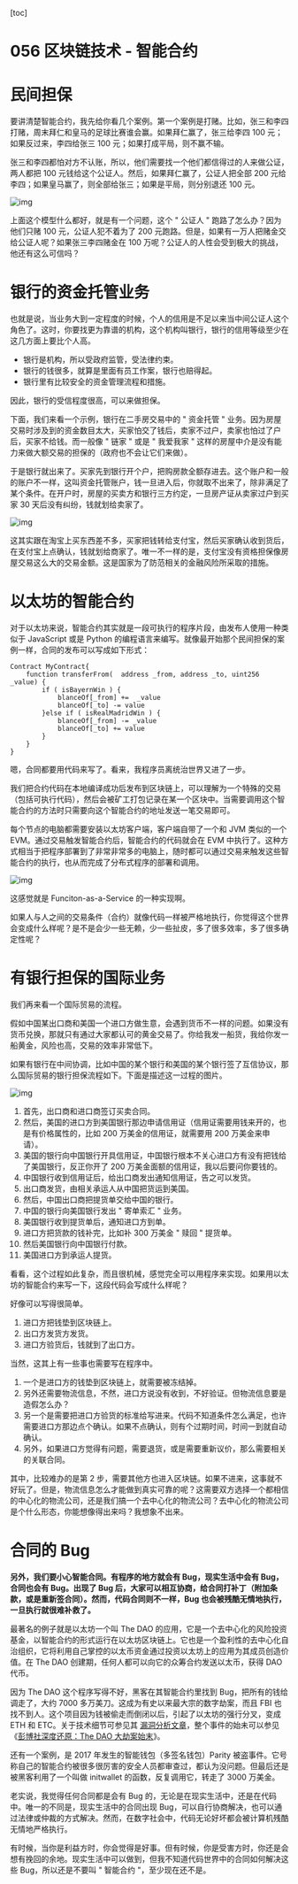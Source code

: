 [toc]
# 056 区块链技术 - 智能合约

# 民间担保

要讲清楚智能合约，我先给你看几个案例。第一个案例是打赌。比如，张三和李四打赌，周末拜仁和皇马的足球比赛谁会赢。如果拜仁赢了，张三给李四 100 元；如果反过来，李四给张三 100 元；如果打成平局，则不赢不输。

张三和李四都怕对方不认账，所以，他们需要找一个他们都信得过的人来做公证，两人都把 100 元钱给这个公证人。然后，如果拜仁赢了，公证人把全部 200 元给李四；如果皇马赢了，则全部给张三；如果是平局，则分别退还 100 元。

![img](assets/b0370516ca22b23fc6c1fe47e90c80bb.png)

上面这个模型什么都好，就是有一个问题，这个 " 公证人 " 跑路了怎么办？因为他们只赌 100 元，公证人犯不着为了 200 元跑路。但是，如果有一万人把赌金交给公证人呢？如果张三李四赌金在 100 万呢？公证人的人性会受到极大的挑战，他还有这么可信吗？

# 银行的资金托管业务

也就是说，当业务大到一定程度的时候，个人的信用是不足以来当中间公证人这个角色了。这时，你要找更为靠谱的机构，这个机构叫银行，银行的信用等级至少在这几方面上要比个人高。

* 银行是机构，所以受政府监管，受法律约束。
* 银行的钱很多，就算是里面有员工作案，银行也赔得起。
* 银行里有比较安全的资金管理流程和措施。

因此，银行的受信程度很高，可以来做担保。

下面，我们来看一个示例，银行在二手房交易中的 " 资金托管 " 业务。因为房屋交易时涉及到的资金数目太大，买家怕交了钱后，卖家不过户，卖家也怕过了户后，买家不给钱。而一般像 " 链家 " 或是 " 我爱我家 " 这样的房屋中介是没有能力来做大额交易的担保的（政府也不会让它们来做）。

于是银行就出来了。买家先到银行开个户，把购房款全额存进去。这个账户和一般的账户不一样，这叫资金托管账户，钱一旦进入后，你就取不出来了，除非满足了某个条件。在开户时，房屋的买卖方和银行三方约定，一旦房产证从卖家过户到买家 30 天后没有纠纷，钱就划给卖家了。

![img](assets/cf2c80beb5379a37fe5d15bb99caa095.png)

这其实跟在淘宝上买东西差不多，买家把钱转给支付宝，然后买家确认收到货后，在支付宝上点确认，钱就划给商家了。唯一不一样的是，支付宝没有资格担保像房屋交易这么大的交易金额。这是国家为了防范相关的金融风险所采取的措施。

# 以太坊的智能合约

对于以太坊来说，智能合约其实就是一段可执行的程序片段，由发布人使用一种类似于 JavaScript 或是 Python 的编程语言来编写。就像最开始那个民间担保的案例一样，合同的发布可以写成如下形式：

```hljs language-python
Contract MyContract{
    function transferFrom(  address _from, address _to, uint256 _value) {
        if ( isBayernWin ) {
            blanceOf[_from] +=  _value
            blanceOf[_to] -= value
        }else if ( isRealMadridWin ) {
            blanceOf[_from] -= _value
            blanceOf[_to] += value
        }
    }
}
```

嗯，合同都要用代码来写了。看来，我程序员离统治世界又进了一步。

我们把合约代码在本地编译成功后发布到区块链上，可以理解为一个特殊的交易（包括可执行代码），然后会被矿工打包记录在某一个区块中。当需要调用这个智能合约的方法时只需要向这个智能合约的地址发送一笔交易即可。

每个节点的电脑都需要安装以太坊客户端，客户端自带了一个和 JVM 类似的一个 EVM。通过交易触发智能合约后，智能合约的代码就会在 EVM 中执行了。这种方式相当于把程序部署到了非常非常多的电脑上，随时都可以通过交易来触发这些智能合约的执行，也从而完成了分布式程序的部署和调用。

![img](assets/f000316a917d59fffd8a067b4201b0cb.png)

这感觉就是 Funciton-as-a-Service 的一种实现啊。

如果人与人之间的交易条件（合约）就像代码一样被严格地执行，你觉得这个世界会变成什么样呢？是不是会少一些无赖，少一些扯皮，多了很多效率，多了很多确定性呢？

# 有银行担保的国际业务

我们再来看一个国际贸易的流程。

假如中国某出口商和美国一个进口方做生意，会遇到货币不一样的问题。如果没有货币兑换，那就只有通过大家都认可的黄金交易了。你给我发一船货，我给你发一船黄金，风险也高，交易的效率非常低下。

如果有银行在中间协调，比如中国的某个银行和美国的某个银行签了互信协议，那么国际贸易的银行担保流程如下。下面是描述这一过程的图片。

![img](assets/9d19c5e890bafa85f8704b002bd79759.png)

1. 首先，出口商和进口商签订买卖合同。
2. 然后，美国的进口方到美国银行那边申请信用证（信用证需要用钱来开的，也是有价格属性的，比如 200 万美金的信用证，就需要用 200 万美金来申请）。
3. 美国的银行向中国银行开具信用证，中国银行根本不关心进口方有没有把钱给了美国银行，反正你开了 200 万美金面额的信用证，我以后要问你要钱的。
4. 中国银行收到信用证后，给出口商发出通知信用证，告之可以发货。
5. 出口商发货，由相关承运人从中国把货运到美国。
6. 然后，中国出口商把提货单交给中国的银行。
7. 中国的银行向美国银行发出 " 寄单索汇 " 业务。
8. 美国银行收到提货单后，通知进口方到单。
9. 进口方把货款的钱补完，比如补 300 万美金 " 赎回 " 提货单。
10. 然后美国银行向中国银行付款。
11. 美国进口方到承运人提货。

看看，这个过程如此复杂，而且很机械，感觉完全可以用程序来实现。如果用以太坊的智能合约来写一下，这段代码会写成什么样呢？

好像可以写得很简单。

1. 进口方把钱垫到区块链上。
2. 出口方发货方发货。
3. 进口方验货后，钱就到了出口方。

当然，这其上有一些事也需要写在程序中。

1. 一个是进口方的钱垫到区块链上，就需要被冻结掉。
2. 另外还需要物流信息，不然，进口方说没有收到，不好验证。但物流信息要是造假怎么办？
3. 另一个是需要把进口方验货的标准给写进来。代码不知道条件怎么满足，也许需要进口方那边点个确认。如果不点确认，则有个过期时间，时间一到就自动确认。
4. 另外，如果进口方觉得有问题，需要退货，或是需要重新议价，那么需要相关的关联合同。

其中，比较难办的是第 2 步，需要其他方也进入区块链。如果不进来，这事就不好玩了。但是，物流信息怎么才能做到真实可靠的呢？这需要双方选择一个都相信的中心化的物流公司，还是我们搞一个去中心化的物流公司？去中心化的物流公司是个什么形态，你能想像得出来吗？我想象不出来。

# 合同的 Bug

**另外，我们要小心智能合同。有程序的地方就会有 Bug，现实生活中会有 Bug，合同也会有 Bug。出现了 Bug 后，大家可以相互协商，给合同打补丁（附加条款，或是重新签合同）。然而，代码合同则不一样，Bug 也会被残酷无情地执行，一旦执行就很难补救了。**

最著名的例子就是以太坊一个叫 The DAO 的应用，它是一个去中心化的风险投资基金，以智能合约的形式运行在以太坊区块链上。它也是一个盈利性的去中心化自治组织，它将利用自己掌控的以太币资金通过投资以太坊上的应用为其成员创造价值。在 The DAO 创建期，任何人都可以向它的众筹合约发送以太币，获得 DAO 代币。

因为 The DAO 这个程序写得不好，黑客在其智能合约里找到 Bug，把所有的钱给调走了，大约 7000 多万美刀。这成为有史以来最大宗的数字劫案，而且 FBI 也找不到人。这个项目因为钱被偷走而倒闭以后，引起了以太坊的强行分叉，变成 ETH 和 ETC。关于技术细节可参见其 [漏洞分析文章](http://www.8btc.com/thedao-expolit-analysis)，整个事件的始未可以参见《[彭博社深度还原：The DAO 大劫案始末](https://www.leiphone.com/news/201706/JnNEqj90inEWLTJD.html)》。

还有一个案例，是 2017 年发生的智能钱包（多签名钱包）Parity 被盗事件。它号称自己的智能合约被很多很厉害的安全人员都审查过，都认为没问题。但最后还是被黑客利用了一个叫做 initwallet 的函数，反复调用它，转走了 3000 万美金。

老实说，我觉得任何合同都是会有 Bug 的，无论是在现实生活中，还是在代码中。唯一的不同是，现实生活中的合同出现 Bug，可以自行协商解决，也可以通过法律或仲裁的方式解决。然而，在数字社会中，代码无论好坏都会被计算机残酷无情地严格执行。

有时候，当你是利益方时，你会觉得是好事。但有时候，你是受害方时，你还是会想有挽回的余地。现实生活中可以做到，但我不知道代码世界中的合同如何解决这些 Bug，所以还是不要叫 " 智能合约 "，至少现在还不是。  
